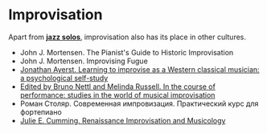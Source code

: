 Improvisation
===

Apart from [**jazz solos**](jazz_solo.md), improvisation also has its place in other cultures.

- John J. Mortensen. The Pianist's Guide to Historic Improvisation
- John J. Mortensen. Improvising Fugue
- [Jonathan Ayerst. Learning to improvise as a Western classical musician: a psychological self-study](https://etheses.whiterose.ac.uk/29759/1/Ayerst%20PhD%20thesis%202021.%20Learning%20to%20improvise%20as%20a%20Western%20classical%20musician.pdf)
- [Edited by Bruno Nettl and Melinda Russell. In the course of performance: studies in the world of musical improvisation](https://archive.org/details/incourseofperfor0000unse/mode/2up)
- Роман Столяр. Современная импровизация. Практический курс для фортепиано
- [Julie E. Cumming. Renaissance Improvisation and Musicology](https://mtosmt.org/issues/mto.13.19.2/mto.13.19.2.cumming.html)
